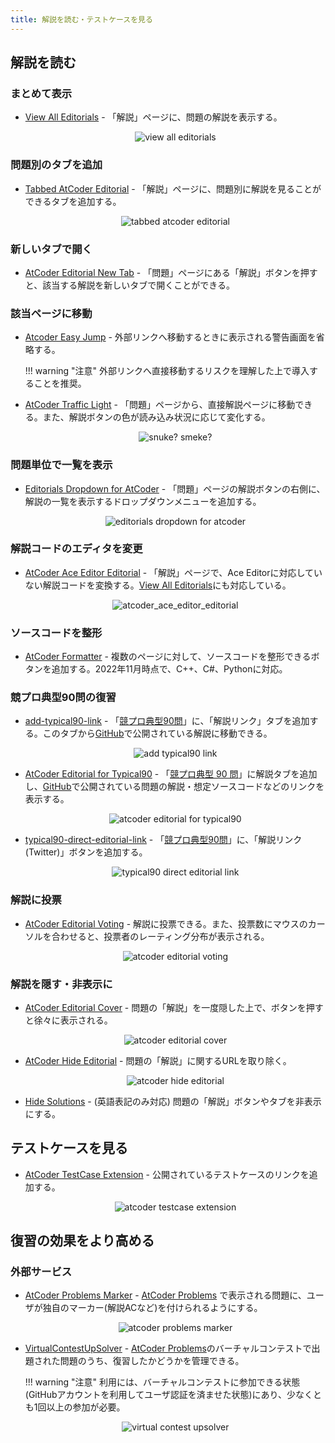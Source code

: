 ```yaml
---
title: 解説を読む・テストケースを見る
---
```


## 解説を読む

### まとめて表示

- [View All Editorials](https://greasyfork.org/ja/scripts/416554-view-all-editorials) - 「解説」ページに、問題の解説を表示する。

    <div align="center">
      <img loading = "lazy" src="../../images/userscript/view-all-editorials.png" alt="view all editorials">
    </div>

### 問題別のタブを追加

- [Tabbed AtCoder Editorial](https://greasyfork.org/ja/scripts/447075-tabbed-atcoder-editorial) - 「解説」ページに、問題別に解説を見ることができるタブを追加する。

  <div align="center">
    <img loading = "lazy" src="../../images/userscript/tabbed_atcoder_editorial.png" alt="tabbed atcoder editorial">
  </div>

### 新しいタブで開く

- [AtCoder Editorial New Tab](https://greasyfork.org/ja/scripts/424207-atcoder-editorial-new-tab) - 「問題」ページにある「解説」ボタンを押すと、該当する解説を新しいタブで開くことができる。

### 該当ページに移動

- [Atcoder Easy Jump](https://greasyfork.org/ja/scripts/491701-atcoder-easy-jump) - 外部リンクへ移動するときに表示される警告画面を省略する。

    !!! warning "注意"
        外部リンクへ直接移動するリスクを理解した上で導入することを推奨。

- [AtCoder Traffic Light](https://greasyfork.org/ja/scripts/420136-atcoder-traffic-light) - 「問題」ページから、直接解説ページに移動できる。また、解説ボタンの色が読み込み状況に応じて変化する。

    <div align="center">
      <img loading = "lazy" src="../../images/userscript/atcoder_traffic_light.png" alt="snuke? smeke?">
    </div>

### 問題単位で一覧を表示

- [Editorials Dropdown for AtCoder](https://greasyfork.org/ja/scripts/500819-editorials-dropdown-for-atcoder) - 「問題」ページの解説ボタンの右側に、解説の一覧を表示するドロップダウンメニューを追加する。

    <div align="center">
      <img loading="lazy" src="../../images/userscript/editorials_dropdown_for_atcoder.png" alt="editorials dropdown for atcoder">
    </div>

### 解説コードのエディタを変更

- [AtCoder Ace Editor Editorial](https://greasyfork.org/ja/scripts/473919-atcoder-ace-editor-editorial) - 「解説」ページで、Ace Editorに対応していない解説コードを変換する。[View All Editorials](https://greasyfork.org/ja/scripts/416554-view-all-editorials)にも対応している。

    <div align="center">
      <img loading = "lazy" src="../../images//userscript/atcoder_ace_editor_editorial.png" alt="atcoder_ace_editor_editorial">
    </div>

### ソースコードを整形

- [AtCoder Formatter](https://greasyfork.org/ja/scripts/454753-atcoder-formatter) - 複数のページに対して、ソースコードを整形できるボタンを追加する。2022年11月時点で、C++、C#、Pythonに対応。

### 競プロ典型90問の復習

- [add-typical90-link](https://greasyfork.org/ja/scripts/427326-add-typical90-link) - 「[競プロ典型90問](https://atcoder.jp/contests/typical90)」に、「解説リンク」タブを追加する。このタブから[GitHub](https://github.com/E869120/kyopro_educational_90/tree/main/editorial)で公開されている解説に移動できる。

    <div align="center">
      <img loading = "lazy" src="../../images/userscript/add_typical90_link.png" alt="add typical90 link">
    </div>

- [AtCoder Editorial for Typical90](https://greasyfork.org/ja/scripts/427584-atcoder-editorial-for-typical90) - 「[競プロ典型 90 問](https://atcoder.jp/contests/typical90)」に解説タブを追加し、[GitHub](https://github.com/E869120/kyopro_educational_90)で公開されている問題の解説・想定ソースコードなどのリンクを表示する。

    <div align="center">
      <img loading = "lazy" src="../../images/userscript/atcoder_editorial_for_typical90.png" alt="atcoder editorial for typical90">
    </div>

- [typical90-direct-editorial-link](https://greasyfork.org/ja/scripts/455946-typical90-direct-editorial-link) - 「[競プロ典型90問](https://atcoder.jp/contests/typical90)」に、「解説リンク(Twitter)」ボタンを追加する。

    <div align="center">
      <img loading = "lazy" src="../../images/userscript/typical90_direct_editorial_link.png" alt="typical90 direct editorial link">
    </div>

### 解説に投票

- [AtCoder Editorial Voting](https://greasyfork.org/ja/scripts/492964-atcoder-editorial-voting) - 解説に投票できる。また、投票数にマウスのカーソルを合わせると、投票者のレーティング分布が表示される。

    <div align="center">
      <img loading = "lazy" src="../../images/userscript/atcoder_editorial_voting.png" alt="atcoder editorial voting">
    </div>

### 解説を隠す・非表示に

- [AtCoder Editorial Cover](https://greasyfork.org/en/scripts/463760-atcoder-editorial-cover) - 問題の「解説」を一度隠した上で、ボタンを押すと徐々に表示される。

    <div align="center">
      <img loading = "lazy" src="../../images/userscript/atcoder_editorial_cover.png" alt="atcoder editorial cover">
    </div>

- [AtCoder Hide Editorial](https://greasyfork.org/ja/scripts/425127-atcoder-hide-editorial) - 問題の「解説」に関するURLを取り除く。

    <div align="center">
      <img loading = "lazy" src="../../images/userscript/atcoder_hide_editorial.png" alt="atcoder hide editorial">
    </div>

- [Hide Solutions](https://greasyfork.org/ja/scripts/485421-hide-solutions) - (英語表記のみ対応) 問題の「解説」ボタンやタブを非表示にする。

## テストケースを見る

- [AtCoder TestCase Extension](https://greasyfork.org/ja/scripts/371832-atcoder-testcase-extension) - 公開されているテストケースのリンクを追加する。

    <div align="center">
      <img loading = "lazy" src="../../images/userscript/atcoder_testcase_extension.png" alt="atcoder testcase extension">
    </div>

## 復習の効果をより高める

### 外部サービス

- [AtCoder Problems Marker](https://greasyfork.org/ja/scripts/395711-atcoder-problems-marker) - [AtCoder Problems](https://kenkoooo.com/atcoder/) で表示される問題に、ユーザが独自のマーカー(解説ACなど)を付けられるようにする。

    <div align="center">
      <img loading = "lazy" src="../../images/userscript/atcoder_problems_marker.png" alt="atcoder problems marker">
    </div>

- [VirtualContestUpSolver](https://greasyfork.org/ja/scripts/421963-virtualcontestupsolver) - [AtCoder Problems](https://kenkoooo.com/atcoder/)のバーチャルコンテストで出題された問題のうち、復習したかどうかを管理できる。

    !!! warning "注意"
        利用には、バーチャルコンテストに参加できる状態(GitHubアカウントを利用してユーザ認証を済ませた状態)にあり、少なくとも1回以上の参加が必要。

    <div align="center">
      <img loading = "lazy" src="../../images/userscript/virtual_contest_upsolver.png" alt="virtual contest upsolver">
    </div>
